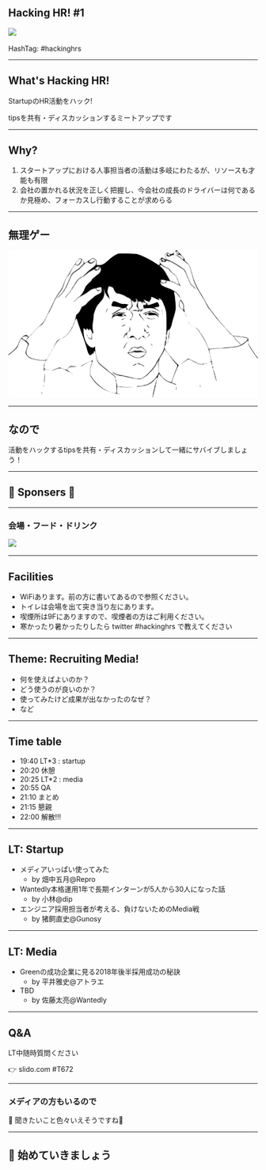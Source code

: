 ## Hacking HR! #1

![](/assets/images/hacking-hr-banner.png)

HashTag: #hackinghrs

---

## What's Hacking HR!

StartupのHR活動をハック!

tipsを共有・ディスカッションするミートアップです

---

## Why?

1. スタートアップにおける人事担当者の活動は多岐にわたるが、リソースも才能も有限
1. 会社の置かれる状況を正しく把握し、今会社の成長のドライバーは何であるか見極め、フォーカスし行動することが求めらる

---

## 無理ゲー

![](/meetups/1/meme-oh-2.png)

---

## なので

活動をハックするtipsを共有・ディスカッションして一緒にサバイブしましょう！

---

## 🎉 Sponsers 👏

---

### 会場・フード・ドリンク

![](/assets/images/sponsers/repro-logo-colored.png)

---

## Facilities

- WiFiあります。前の方に書いてあるので参照ください。
- トイレは会場を出て突き当り左にあります。
- 喫煙所は9Fにありますので、喫煙者の方はご利用ください。
- 寒かったり暑かったりしたら twitter #hackinghrs で教えてください

---

## Theme: Recruiting Media!

- 何を使えばよいのか？
- どう使うのが良いのか？
- 使ってみたけど成果が出なかったのなぜ？
- など

---

## Time table

- 19:40 LT*3 : startup
- 20:20 休憩
- 20:25 LT*2 : media
- 20:55 QA
- 21:10 まとめ
- 21:15 懇親
- 22:00 解散!!!

---

## LT: Startup

- メディアいっぱい使ってみた
  - by 畑中五月@Repro
- Wantedly本格運用1年で長期インターンが5人から30人になった話
  - by 小林@dip
- エンジニア採用担当者が考える、負けないためのMedia戦
  - by 猪飼直史@Gunosy

---

## LT: Media

- Greenの成功企業に見る2018年後半採用成功の秘訣
  - by 平井雅史@アトラエ
- TBD
  - by 佐藤太亮@Wantedly

---

## Q&A

LT中随時質問ください

👉 slido.com #T672

---

### メディアの方もいるので

👻 聞きたいこと色々いえそうですね👻

---

## 📢 始めていきましょう

